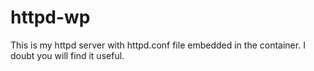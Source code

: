 # httpd-wp

This is my httpd server with httpd.conf file embedded in the container. I doubt you will find it useful.
